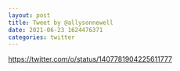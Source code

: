 ```yaml
--- 
layout: post 
title: Tweet by @allysonnewell 
date: 2021-06-23 1624476371 
categories: twitter 
--- 
```

https://twitter.com/o/status/1407781904225611777